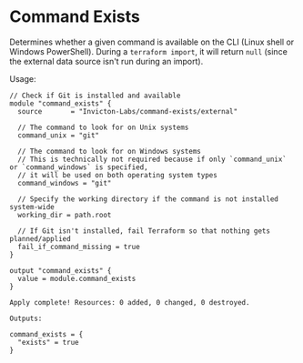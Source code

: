 # Command Exists
Determines whether a given command is available on the CLI (Linux shell or Windows PowerShell). During a `terraform import`, it will return `null` (since the external data source isn't run during an import).

Usage:

```
// Check if Git is installed and available
module "command_exists" {
  source       = "Invicton-Labs/command-exists/external"
  
  // The command to look for on Unix systems
  command_unix = "git"
  
  // The command to look for on Windows systems
  // This is technically not required because if only `command_unix` or `command_windows` is specified,
  // it will be used on both operating system types
  command_windows = "git"
  
  // Specify the working directory if the command is not installed system-wide
  working_dir = path.root
  
  // If Git isn't installed, fail Terraform so that nothing gets planned/applied
  fail_if_command_missing = true
}

output "command_exists" {
  value = module.command_exists
}
```

```
Apply complete! Resources: 0 added, 0 changed, 0 destroyed.

Outputs:

command_exists = {
  "exists" = true
}
```
